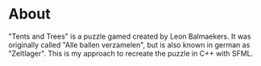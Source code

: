 # About

"Tents and Trees" is a puzzle gamed created by Leon Balmaekers. It was originally called "Alle ballen verzamelen", but is also known in german as "Zeltlager". This is my approach to recreate the puzzle in C++ with SFML.
